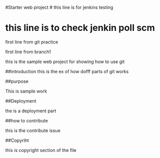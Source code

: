 #Starter web project # this line is for jenkins testing 
# this line is to check jenkin poll scm

first line from git practice

first line from branch1





this is the sample web project for 
showing how to use git 


##introduction
this is the ex of how dofff parts
of git works


##purpose

This is sample work 

##Deployment

the is a deployment part


##how to contribute

this is the contribute issue 


##Copyriht

this is copyright section of the file 
